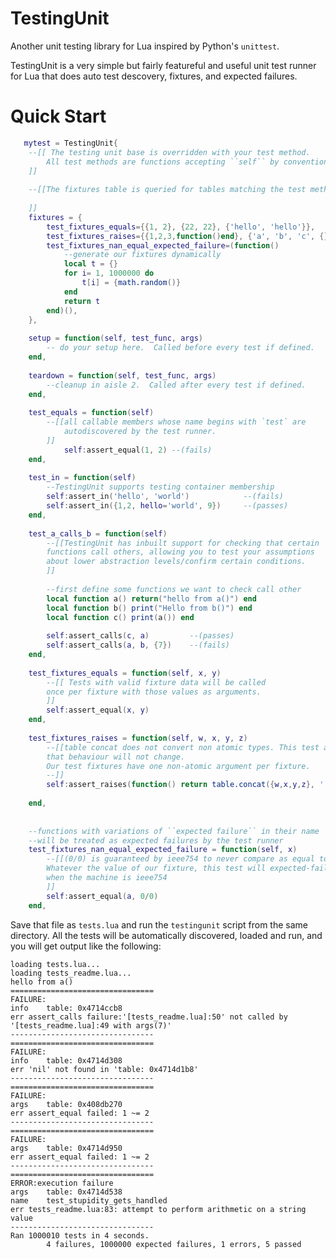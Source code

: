 TestingUnit
===========

Another unit testing library for Lua inspired by Python's `unittest`.

TestingUnit is a very simple but fairly featureful and useful unit test runner for Lua that does auto test descovery, fixtures, and expected failures.

Quick Start
===========
```lua
   mytest = TestingUnit{
    --[[ The testing unit base is overridden with your test method.
        All test methods are functions accepting ``self`` by convention.
    ]]
    
    --[[The fixtures table is queried for tables matching the test method name.
    
    ]]
    fixtures = {
        test_fixtures_equals={{1, 2}, {22, 22}, {'hello', 'hello'}},
        test_fixtures_raises={{1,2,3,function()end}, {'a', 'b', 'c', {}}, {{},{},{},{}}},
        test_fixtures_nan_equal_expected_failure=(function()
            --generate our fixtures dynamically
            local t = {} 
            for i= 1, 1000000 do 
                t[i] = {math.random()}
            end 
            return t 
        end)(),
    },
    
    setup = function(self, test_func, args)
        -- do your setup here.  Called before every test if defined.   
    end,
    
    teardown = function(self, test_func, args)
        --cleanup in aisle 2.  Called after every test if defined.
    end,
    
    test_equals = function(self)
        --[[all callable members whose name begins with `test` are 
            autodiscovered by the test runner.
        ]]
            self:assert_equal(1, 2) --(fails)
    end,
    
    test_in = function(self)
        --TestingUnit supports testing container membership
        self:assert_in('hello', 'world')            --(fails)
        self:assert_in({1,2, hello='world', 9})     --(passes)
    end,
    
    test_a_calls_b = function(self)
        --[[TestingUnit has inbuilt support for checking that certain 
        functions call others, allowing you to test your assumptions 
        about lower abstraction levels/confirm certain conditions.
        ]]
        
        --first define some functions we want to check call other
        local function a() return("hello from a()") end
        local function b() print("Hello from b()") end
        local function c() print(a()) end
        
        self:assert_calls(c, a)         --(passes)
        self:assert_calls(a, b, {7})    --(fails)
    end,
    
    test_fixtures_equals = function(self, x, y)
        --[[ Tests with valid fixture data will be called 
        once per fixture with those values as arguments.
        ]]
        self:assert_equal(x, y)
    end,
    
    test_fixtures_raises = function(self, w, x, y, z)
        --[[table concat does not convert non atomic types. This test assumes 
        that behaviour will not change.
        Our test fixtures have one non-atomic argument per fixture.
        --]]
        self:assert_raises(function() return table.concat({w,x,y,z}, '|')end)
    
    end,
    
    
    --functions with variations of ``expected failure`` in their name 
    --will be treated as expected failures by the test runner
    test_fixtures_nan_equal_expected_failure = function(self, x)
        --[[(0/0) is guaranteed by ieee754 to never compare as equal to any value.
        Whatever the value of our fixture, this test will expected-fail 
        when the machine is ieee754
        ]]
        self:assert_equal(a, 0/0) 
    end,
```

Save that file as `tests.lua` and run the `testingunit` script from the same directory.  All the tests will be automatically discovered, loaded and run, and you will get output like the following:

    loading	tests.lua...
    loading	tests_readme.lua...
    hello from a()
    ================================
    FAILURE:
    info	table: 0x4714ccb8
    err	assert_calls failure:'[tests_readme.lua]:50' not called by '[tests_readme.lua]:49 with args(7)'
    --------------------------------
    ================================
    FAILURE:
    info	table: 0x4714d308
    err	'nil' not found in 'table: 0x4714d1b8'
    --------------------------------
    ================================
    FAILURE:
    args	table: 0x408db270
    err	assert_equal failed: 1 ~= 2
    --------------------------------
    ================================
    FAILURE:
    args	table: 0x4714d950
    err	assert_equal failed: 1 ~= 2
    --------------------------------
    ================================
    ERROR:execution failure
    args	table: 0x4714d538
    name	test_stupidity_gets_handled
    err	tests_readme.lua:83: attempt to perform arithmetic on a string value
    --------------------------------
    Ran 1000010 tests in 4 seconds.
            4 failures, 1000000 expected failures, 1 errors, 5 passed


